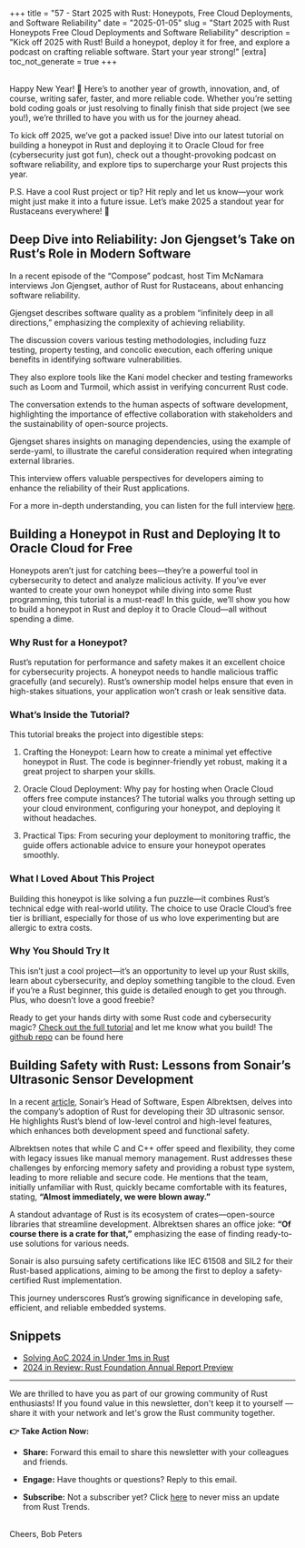 
+++
title = "57 - Start 2025 with Rust: Honeypots, Free Cloud Deployments, and Software Reliability"
date = "2025-01-05"
slug =  "Start 2025 with Rust Honeypots Free Cloud Deployments and Software Reliability"
description = "Kick off 2025 with Rust! Build a honeypot, deploy it for free, and explore a podcast on crafting reliable software. Start your year strong!"
[extra]
toc_not_generate = true
+++

<br>
Happy New Year! 🥳 Here’s to another year of growth, innovation, and, of course, writing safer, faster, and more reliable code. Whether you’re setting bold coding goals or just resolving to finally finish that side project (we see you!), we’re thrilled to have you with us for the journey ahead.

To kick off 2025, we’ve got a packed issue! Dive into our latest tutorial on building a honeypot in Rust and deploying it to Oracle Cloud for free (cybersecurity just got fun), check out a thought-provoking podcast on software reliability, and explore tips to supercharge your Rust projects this year.

P.S. Have a cool Rust project or tip? Hit reply and let us know—your work might just make it into a future issue. Let’s make 2025 a standout year for Rustaceans everywhere! 🚀

## Deep Dive into Reliability: Jon Gjengset’s Take on Rust’s Role in Modern Software
In a recent episode of the “Compose” podcast, host Tim McNamara interviews Jon Gjengset, author of Rust for Rustaceans, about enhancing software reliability.

Gjengset describes software quality as a problem “infinitely deep in all directions,” emphasizing the complexity of achieving reliability.

The discussion covers various testing methodologies, including fuzz testing, property testing, and concolic execution, each offering unique benefits in identifying software vulnerabilities.

They also explore tools like the Kani model checker and testing frameworks such as Loom and Turmoil, which assist in verifying concurrent Rust code.

The conversation extends to the human aspects of software development, highlighting the importance of effective collaboration with stakeholders and the sustainability of open-source projects.

Gjengset shares insights on managing dependencies, using the example of serde-yaml, to illustrate the careful consideration required when integrating external libraries.

This interview offers valuable perspectives for developers aiming to enhance the reliability of their Rust applications.

For a more in-depth understanding, you can listen for the full interview <a href="https://timclicks.dev/podcast/reliable-software-an-interview-with-jon-gjengset" target="_blank">here</a>.

## Building a Honeypot in Rust and Deploying It to Oracle Cloud for Free
Honeypots aren’t just for catching bees—they’re a powerful tool in cybersecurity to detect and analyze malicious activity. If you’ve ever wanted to create your own honeypot while diving into some Rust programming, this tutorial is a must-read! In this guide, we’ll show you how to build a honeypot in Rust and deploy it to Oracle Cloud—all without spending a dime.

### Why Rust for a Honeypot?

Rust’s reputation for performance and safety makes it an excellent choice for cybersecurity projects. A honeypot needs to handle malicious traffic gracefully (and securely). Rust’s ownership model helps ensure that even in high-stakes situations, your application won’t crash or leak sensitive data.

### What’s Inside the Tutorial?

This tutorial breaks the project into digestible steps:

 1. Crafting the Honeypot: Learn how to create a minimal yet effective honeypot in Rust. The code is beginner-friendly yet robust, making it a great project to sharpen your skills.

 2. Oracle Cloud Deployment: Why pay for hosting when Oracle Cloud offers free compute instances? The tutorial walks you through setting up your cloud environment, configuring your honeypot, and deploying it without headaches.

 3. Practical Tips: From securing your deployment to monitoring traffic, the guide offers actionable advice to ensure your honeypot operates smoothly.

### What I Loved About This Project

Building this honeypot is like solving a fun puzzle—it combines Rust’s technical edge with real-world utility. The choice to use Oracle Cloud’s free tier is brilliant, especially for those of us who love experimenting but are allergic to extra costs.

### Why You Should Try It

This isn’t just a cool project—it’s an opportunity to level up your Rust skills, learn about cybersecurity, and deploy something tangible to the cloud. Even if you’re a Rust beginner, this guide is detailed enough to get you through. Plus, who doesn’t love a good freebie?

Ready to get your hands dirty with some Rust code and cybersecurity magic? <a href="https://rust-trends.com/posts/building-a-honeypot-in-rust-and-deploy-it-to-oracle-for-free/" target="_blank">Check out the full tutorial</a> and let me know what you build! The <a href="https://github.com/Rust-Trends/honeypot" target="_blank">github repo</a> can be found here

## Building Safety with Rust: Lessons from Sonair’s Ultrasonic Sensor Development
In a recent <a href="https://www.sonair.com/journal/building-for-safety-with-rust" target="_blank">article</a>, Sonair’s Head of Software, Espen Albrektsen, delves into the company’s adoption of Rust for developing their 3D ultrasonic sensor. He highlights Rust’s blend of low-level control and high-level features, which enhances both development speed and functional safety.

Albrektsen notes that while C and C++ offer speed and flexibility, they come with legacy issues like manual memory management. Rust addresses these challenges by enforcing memory safety and providing a robust type system, leading to more reliable and secure code. He mentions that the team, initially unfamiliar with Rust, quickly became comfortable with its features, stating, __“Almost immediately, we were blown away.”__

A standout advantage of Rust is its ecosystem of crates—open-source libraries that streamline development. Albrektsen shares an office joke: __“Of course there is a crate for that,”__ emphasizing the ease of finding ready-to-use solutions for various needs.

Sonair is also pursuing safety certifications like IEC 61508 and SIL2 for their Rust-based applications, aiming to be among the first to deploy a safety-certified Rust implementation.

This journey underscores Rust’s growing significance in developing safe, efficient, and reliable embedded systems.

## Snippets
- <a href="https://github.com/indiv0/aoc-fastest" target="_blank">Solving AoC 2024 in Under 1ms in Rust</a>
- <a href="https://foundation.rust-lang.org/news/rust-foundation-in-review-2024-annual-report-preview/" target="_blank">2024 in Review: Rust Foundation Annual Report Preview</a>

___

We are thrilled to have you as part of our growing community of Rust enthusiasts! If you found value in this newsletter, don't keep it to yourself — share it with your network and let's grow the Rust community together.

__👉 Take Action Now:__<br>
- __Share:__ Forward this email to share this newsletter with your colleagues and friends.

- __Engage:__ Have thoughts or questions? Reply to this email.

- __Subscribe:__ Not a subscriber yet? Click <a href="/signup/">here</a> to never miss an update from Rust Trends.<br><br>

Cheers,
Bob Peters
